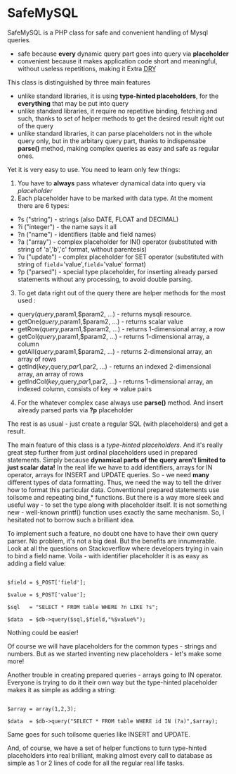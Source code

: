 SafeMySQL
=========

SafeMySQL is a PHP class for safe and convenient handling of Mysql queries.
- safe because <b>every</b> dynamic query part goes into query via <b>placeholder</b>
- convenient because it makes application code short and meaningful, without useless repetitions, making it Extra <abbr title="Don't Repeat Yourself">DRY</abbr>

This class is distinguished by three main features
- unlike standard libraries, it is using **type-hinted placeholders**, for the **everything** that may be put into query
- unlike standard libraries, it require no repetitive binding, fetching and such,
thanks to set of helper methods to get the desired result right out of the query
- unlike standard libraries, it can parse placeholders not in the whole query only, but in the arbitary query part, 
thanks to indispensabe **parse()** method, making complex queries as easy and safe as regular ones.

Yet it is very easy to use. You need to learn only few things:
1. You have to **always** pass whatever dynamical data into query via *placeholder*
2. Each placeholder have to be marked with data type. At the moment there are 6 types:
 * ?s ("string")  - strings (also DATE, FLOAT and DECIMAL)
 * ?i ("integer") - the name says it all 
 * ?n ("name")    - identifiers (table and field names) 
 * ?a ("array")   - complex placeholder for IN() operator  (substituted with string of 'a','b','c' format, without parentesis)
 * ?u ("update")  - complex placeholder for SET operator (substituted with string of `field`='value',`field`='value' format)
 * ?p ("parsed")  - special type placeholder, for inserting already parsed statements without any processing, to avoid double parsing.
3. To get data right out of the query there are helper methods for the most used :
 * query($query,$param1,$param2, ...) - returns mysqli resource.
 * getOne($query,$param1,$param2, ...) - returns scalar value
 * getRow($query,$param1,$param2, ...) - returns 1-dimensional array, a row
 * getCol($query,$param1,$param2, ...) - returns 1-dimensional array, a column
 * getAll($query,$param1,$param2, ...) - returns 2-dimensional array, an array of rows
 * getInd($key,$query,$par1,$par2, ...) - returns an indexed 2-dimensional array, an array of rows
 * getIndCol($key,$query,$par1,$par2, ...) - returns 1-dimensional array, an indexed column, consists of key => value pairs
4. For the whatever complex case always use **parse()** method. And insert already parsed parts via **?p** placeholder

The rest is as usual - just create a regular SQL (with placeholders) and get a result.

The main feature of this class is a <i>type-hinted placeholders</i>. 
And it's really great step further from just ordinal placeholders used in prepared statements. 
Simply because <b>dynamical parts of the query aren't limited to just scalar data!</b>
In the real life we have to add identifiers, arrays for IN operator, arrays for INSERT and UPDATE queries.
So - we need <b>many</b> different types of data formatting. Thus, we need the way to tell the driver how to format this particular data. 
Conventional prepared statements use toilsome and repeating bind_* functions. 
But there is a way more sleek and useful way - to set the type along with placeholder itself. It is not something new - well-known printf() function uses exactly the same mechanism. So, I hesitated not to borrow such a brilliant idea.

To implement such a feature, no doubt one have to have their own query parser. No problem, it's not a big deal. But the benefits are innumerable. 
Look at all the questions on Stackoverflow where developers trying in vain to bind a field name.
Voila - with identifier placeholder it is as easy as adding a field value:

<code>
$field = $_POST['field'];<br>
$value = $_POST['value'];<br>
$sql   = "SELECT * FROM table WHERE ?n LIKE ?s";<br>
$data  = $db->query($sql,$field,"%$value%");</code>

Nothing could be easier!

Of course we will have placeholders for the common types - strings and numbers.
But as we started inventing new placeholders - let's make some more!

Another trouble in creating prepared queries - arrays going to IN operator. Everyone is trying to do it their own way but the type-hinted placeholder makes it as simple as adding a string:

<code>
$array = array(1,2,3);<br>
$data  = $db->query("SELECT * FROM table WHERE id IN (?a)",$array);</code>

Same goes for such toilsome queries like INSERT and UPDATE.

And, of course, we have a set of helper functions to turn type-hinted placeholders into real brilliant, making almost every call to database as simple as 1 or 2 lines of code for all the regular real life tasks.

